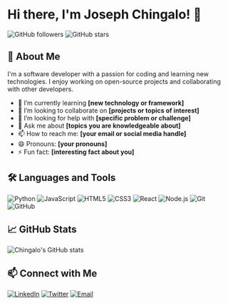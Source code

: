 # Hi there, I'm Joseph Chingalo! 👋

![GitHub followers](https://img.shields.io/github/followers/chingalo?style=social)
![GitHub stars](https://img.shields.io/github/stars/chingalo?style=social)

## 🚀 About Me

I'm a software developer with a passion for coding and learning new technologies. I enjoy working on open-source projects and collaborating with other developers.

- 🌱 I’m currently learning **[new technology or framework]**
- 👯 I’m looking to collaborate on **[projects or topics of interest]**
- 🤔 I’m looking for help with **[specific problem or challenge]**
- 💬 Ask me about **[topics you are knowledgeable about]**
- 📫 How to reach me: **[your email or social media handle]**
- 😄 Pronouns: **[your pronouns]**
- ⚡ Fun fact: **[interesting fact about you]**

## 🛠️ Languages and Tools

![Python](https://img.shields.io/badge/-Python-3776AB?style=flat&logo=python&logoColor=white)
![JavaScript](https://img.shields.io/badge/-JavaScript-F7DF1E?style=flat&logo=javascript&logoColor=black)
![HTML5](https://img.shields.io/badge/-HTML5-E34F26?style=flat&logo=html5&logoColor=white)
![CSS3](https://img.shields.io/badge/-CSS3-1572B6?style=flat&logo=css3&logoColor=white)
![React](https://img.shields.io/badge/-React-61DAFB?style=flat&logo=react&logoColor=black)
![Node.js](https://img.shields.io/badge/-Node.js-339933?style=flat&logo=nodedotjs&logoColor=white)
![Git](https://img.shields.io/badge/-Git-F05032?style=flat&logo=git&logoColor=white)
![GitHub](https://img.shields.io/badge/-GitHub-181717?style=flat&logo=github&logoColor=white)

## 📈 GitHub Stats

![Chingalo's GitHub stats](https://github-readme-stats.vercel.app/api?username=chingalo&show_icons=true&theme=radical)

## 📫 Connect with Me

[![LinkedIn](https://img.shields.io/badge/-LinkedIn-0077B5?style=flat&logo=linkedin&logoColor=white)]([https://www.linkedin.com/in/your-profile](https://www.linkedin.com/in/joseph-chingalo-b9792075/))
[![Twitter](https://img.shields.io/badge/-Twitter-1DA1F2?style=flat&logo=twitter&logoColor=white)](https://twitter.com/profchingalo)
[![Email](https://img.shields.io/badge/-Email-D14836?style=flat&logo=gmail&logoColor=white)](mailto:profschingalo@gmail.com)
